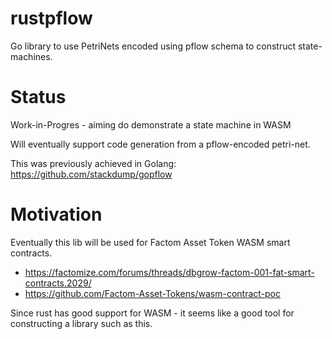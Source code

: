 # rustpflow

Go library to use PetriNets encoded using pflow schema to construct state-machines.

# Status

Work-in-Progres - aiming do demonstrate a state machine in WASM

Will eventually support code generation from a pflow-encoded petri-net.

This was previously achieved in Golang: https://github.com/stackdump/gopflow

# Motivation

Eventually this lib will be used for Factom Asset Token WASM smart contracts.
* https://factomize.com/forums/threads/dbgrow-factom-001-fat-smart-contracts.2029/
* https://github.com/Factom-Asset-Tokens/wasm-contract-poc

Since rust has good support for WASM - it seems like a good tool for constructing a library such as this.

